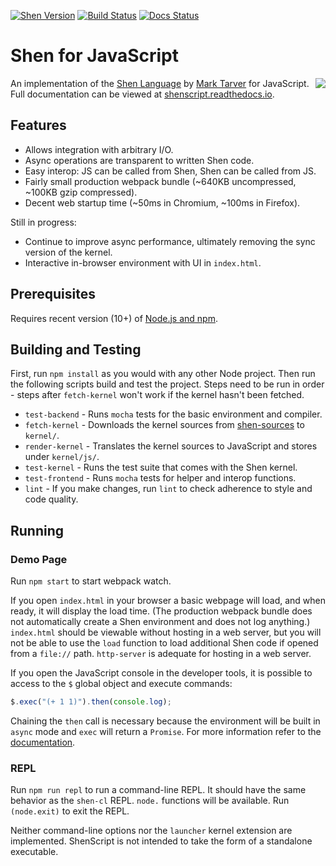 [![Shen Version](https://img.shields.io/badge/shen-22.1-blue.svg)](https://github.com/Shen-Language)
[![Build Status](https://travis-ci.org/rkoeninger/ShenScript.svg?branch=master)](https://travis-ci.org/rkoeninger/ShenScript)
[![Docs Status](https://readthedocs.org/projects/shenscript/badge/?version=latest)](https://shenscript.readthedocs.io/en/latest/?badge=latest)

# Shen for JavaScript

<img src="https://raw.githubusercontent.com/rkoeninger/ShenScript/master/assets/logo.png" align="right">

An implementation of the [Shen Language](http://www.shenlanguage.org) by [Mark Tarver](http://marktarver.com/) for JavaScript. Full documentation can be viewed at [shenscript.readthedocs.io](https://shenscript.readthedocs.io/en/latest/).

## Features

  * Allows integration with arbitrary I/O.
  * Async operations are transparent to written Shen code.
  * Easy interop: JS can be called from Shen, Shen can be called from JS.
  * Fairly small production webpack bundle (\~640KB uncompressed, \~100KB gzip compressed).
  * Decent web startup time (\~50ms in Chromium, \~100ms in Firefox).

Still in progress:

  * Continue to improve async performance, ultimately removing the sync version of the kernel.
  * Interactive in-browser environment with UI in `index.html`.

## Prerequisites

Requires recent version (10+) of [Node.js and npm](https://nodejs.org/en/download/).

## Building and Testing

First, run `npm install` as you would with any other Node project. Then run the following scripts build and test the project. Steps need to be run in order - steps after `fetch-kernel` won't work if the kernel hasn't been fetched.

  - `test-backend` - Runs `mocha` tests for the basic environment and compiler.
  - `fetch-kernel` - Downloads the kernel sources from [shen-sources](https://github.com/Shen-Language/shen-sources.git) to `kernel/`.
  - `render-kernel` - Translates the kernel sources to JavaScript and stores under `kernel/js/`.
  - `test-kernel` - Runs the test suite that comes with the Shen kernel.
  - `test-frontend` - Runs `mocha` tests for helper and interop functions.
  - `lint` - If you make changes, run `lint` to check adherence to style and code quality.

## Running

### Demo Page

Run `npm start` to start webpack watch.

If you open `index.html` in your browser a basic webpage will load, and when ready, it will display the load time. (The production webpack bundle does not automatically create a Shen environment and does not log anything.) `index.html` should be viewable without hosting in a web server, but you will not be able to use the `load` function to load additional Shen code if opened from a `file://` path. `http-server` is adequate for hosting in a web server.

If you open the JavaScript console in the developer tools, it is possible to access to the `$` global object and execute commands:

```javascript
$.exec("(+ 1 1)").then(console.log);
```

Chaining the `then` call is necessary because the environment will be built in `async` mode and `exec` will return a `Promise`. For more information refer to the [documentation](https://shenscript.readthedocs.io/en/latest/interop.html).

### REPL

Run `npm run repl` to run a command-line REPL. It should have the same behavior as the `shen-cl` REPL. `node.` functions will be available. Run `(node.exit)` to exit the REPL.

Neither command-line options nor the `launcher` kernel extension are implemented. ShenScript is not intended to take the form of a standalone executable.

